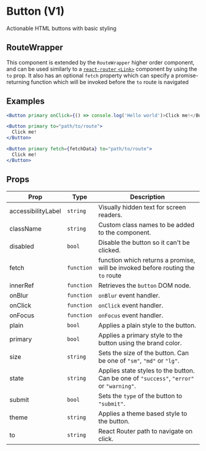 # Button (V1)

Actionable HTML buttons with basic styling

## RouteWrapper

This component is extended by the `RouteWrapper` higher order component, and can be used similarly to a [`react-router` `<Link>`](https://reacttraining.com/react-router/web/api/Link) component by using the `to` prop. It also has an optional `fetch` property which can specify a promise-returning function which will be invoked before the `to` route is navigated

## Examples

```jsx
<Button primary onClick={() => console.log('Hello world')>Click me!</Button>
```

```jsx
<Button primary to="path/to/route">
  Click me!
</Button>
```

```jsx
<Button primary fetch={fetchData} to="path/to/route">
  Click me!
</Button>
```

## Props

| Prop               | Type       | Description                                                                              |
| ------------------ | ---------- | ---------------------------------------------------------------------------------------- |
| accessibilityLabel | `string`   | Visually hidden text for screen readers.                                                 |
| className          | `string`   | Custom class names to be added to the component.                                         |
| disabled           | `bool`     | Disable the button so it can't be clicked.                                               |
| fetch              | `function` | function which returns a promise, will be invoked before routing the `to` route          |
| innerRef           | `function` | Retrieves the `button` DOM node.                                                         |
| onBlur             | `function` | `onBlur` event handler.                                                                  |
| onClick            | `function` | `onClick` event handler.                                                                 |
| onFocus            | `function` | `onFocus` event handler.                                                                 |
| plain              | `bool`     | Applies a plain style to the button.                                                     |
| primary            | `bool`     | Applies a primary style to the button using the brand color.                             |
| size               | `string`   | Sets the size of the button. Can be one of `"sm"`, `"md"` or `"lg"`.                     |
| state              | `string`   | Applies state styles to the button. Can be one of `"success"`, `"error"` or `"warning"`. |
| submit             | `bool`     | Sets the `type` of the button to `"submit"`.                                             |
| theme              | `string`   | Applies a theme based style to the button.                                               |
| to                 | `string`   | React Router path to navigate on click.                                                  |
